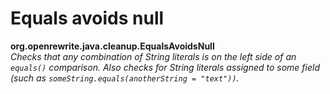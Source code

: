 # Equals avoids null

**org.openrewrite.java.cleanup.EqualsAvoidsNull**  
_Checks that any combination of String literals is on the left side of an `equals()` comparison. Also checks for String literals assigned to some field \(such as `someString.equals(anotherString = "text"))`._

